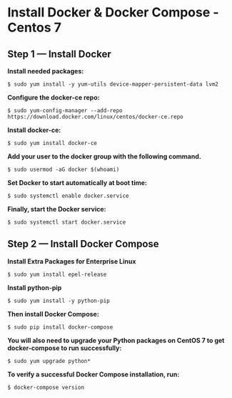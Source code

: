 <h1>Install Docker & Docker Compose - Centos 7</h1>

<h2>Step 1 — Install Docker</h2>

**Install needed packages:**

    $ sudo yum install -y yum-utils device-mapper-persistent-data lvm2

**Configure the docker-ce repo:**

    $ sudo yum-config-manager --add-repo https://download.docker.com/linux/centos/docker-ce.repo

**Install docker-ce:**

    $ sudo yum install docker-ce

**Add your user to the docker group with the following command.**

    $ sudo usermod -aG docker $(whoami)

**Set Docker to start automatically at boot time:**

    $ sudo systemctl enable docker.service

**Finally, start the Docker service:**

    $ sudo systemctl start docker.service

<h2>Step 2 — Install Docker Compose</h2>

**Install Extra Packages for Enterprise Linux**

    $ sudo yum install epel-release

**Install python-pip**

    $ sudo yum install -y python-pip

**Then install Docker Compose:**

    $ sudo pip install docker-compose

**You will also need to upgrade your Python packages on CentOS 7 to get docker-compose to run successfully:**

    $ sudo yum upgrade python*

**To verify a successful Docker Compose installation, run:**

    $ docker-compose version
